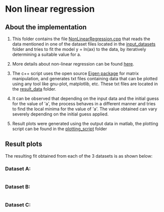 # Non linear regression

## About the implementation
1. This folder contains the file [NonLinearRegression.cpp](NonLinearRegression.cpp) that reads the data mentioned in one of the dataset files located in the [input_datasets](/input_datasets) folder and tries to fit the model y = ln(ax) to the data, by iteratively determining a suitable value for a. 


2. More details about non-linear regression can be found [here]().

3. The c++ script uses the open source [Eigen package](http://eigen.tuxfamily.org/index.php?title=Main_Page) for matrix manipulation, and generates txt files containing data that can be plotted using any tool like gnu-plot, matplotlib, etc. These txt files are located in the [result_data](/result_data) folder.

4. It can be observed that depending on the input data and the initial guess for the value of 'a', the process behaves in a different manner and tries to find the local minima for the value of 'a'. The value obtained can vary severely depending on the initial guess applied.

5. Result plots were generated using the output data in matlab, the plotting script can be found in the [plotting_script](/plotting_script) folder

## Result plots
The resulting fit obtained from each of the 3 datasets is as shown below:

### Dataset A:
<img src=""/>

### Dataset B:
<img src=""/>

### Dataset C:
<img src = ""/>
